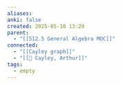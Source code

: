 ```yaml
---
aliases: 
anki: false
created: 2025-05-10 13:29
parent:
  - "[[512.5 General Algebra MOC]]"
connected:
  - "[[Cayley graph]]"
  - "[[👤 Cayley, Arthur]]"
tags:
  - empty
---
```

